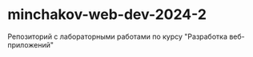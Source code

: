 # minchakov-web-dev-2024-2
Репозиторий с лабораторными работами по курсу "Разработка веб-приложений"
